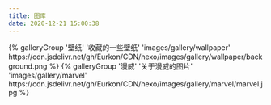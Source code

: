 ```yaml
---
title: 图库
date: 2020-12-21 15:00:38
---
```


<div class="gallery-group-main">
{% galleryGroup '壁纸' '收藏的一些壁纸' 'images/gallery/wallpaper' https://cdn.jsdelivr.net/gh/Eurkon/CDN/hexo/images/gallery/wallpaper/background.png %}
{% galleryGroup '漫威' '关于漫威的图片' 'images/gallery/marvel' https://cdn.jsdelivr.net/gh/Eurkon/CDN/hexo/images/gallery/marvel/marvel.jpg %}
</div>